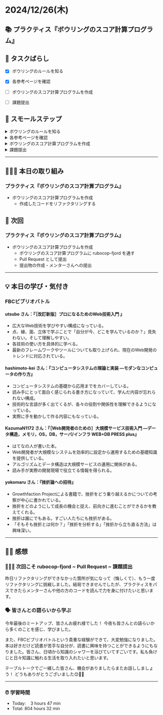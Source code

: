 # 2024/12/26(木)

## 📚 プラクティス『ボウリングのスコア計算プログラム』


## 🧩 タスクばらし
- [x] ボウリングのルールを知る
- [x] 各参考ページを確認
- [ ] ボウリングのスコア計算プログラムを作成
- [ ] 課題提出


## 🐾 スモールステップ
<details><summary>ボウリングのルールを知る</summary>

- [x] ルール詳細を確認
</details>

<details><summary>各参考ページを確認</summary>

- [x] [Docs: 「新ルール（カレントフレームシステム）」のボウリングのスコア計算プログラムの書き方](https://bootcamp.fjord.jp/pages/249)
- [x] [Docs: ボウリングのルールとスコアの付け方](https://bootcamp.fjord.jp/pages/619)
- [x] [プログラミングでよく使う英単語のまとめ【随時更新】 - Qiita](https://qiita.com/Ted-HM/items/7dde25dcffae4cdc7923)
</details>

<details><summary>ボウリングのスコア計算プログラムを作成</summary>

- [ ] ボウリングのスコア計算プログラムを作成
</details>

<details><summary>課題提出</summary>

- [ ] ボウリングのスコア計算プログラムに rubocop-fjord を通す
- [ ] ボウリングのスコア計算プログラムを Pull Request として提出
- [ ] 提出物作成・メンターさんへの提出
   - [ ] Pull Request の URL を貼り付ける
   - [ ] Terminal で実行した結果を**テキスト**で提出物本文に貼り付ける
   - [ ] 「プログラム実行の例」にある入力例全て実行結果をスクリーンショットで貼り付ける
   - [ ] rubocop-fjord のチェックが全てパスした内容をスクリーンショットで貼り付ける
</details>


------------


## 🧑🏻‍💻 本日の取り組み
### プラクティス『ボウリングのスコア計算プログラム』
- ボウリングのスコア計算プログラムを作成
   - 作成したコードをリファクタリングする

## 🎯 次回
### プラクティス『ボウリングのスコア計算プログラム』
- ボウリングのスコア計算プログラムを作成
   - ボウリングのスコア計算プログラムに rubocop-fjord を通す
   - Pull Request として提出
   - 提出物の作成・メンターさんへの提出
   

------------


## 💡 本日の学び・気付き
### FBCビブリオバトル
#### utsubo さん：『［改訂新版］プロになるためのWeb技術入門 』
- 広大なWeb技術を学びやすい構成になっている。
- 点、線、面、立体で学ぶことで「自分が今、どこを学んでいるのか？」見失わない。そして理解しやすい。
- 各技術の使い方を具体的に学べる。
- 最新のフレームワークやツールについても取り上げられ、現在のWeb開発のトレンドに対応されている。
#### hashimoto-kei さん：『コンピュータシステムの理論と実装 ―モダンなコンピュータの作り方』
- コンピュータシステムの基礎から応用までをカバーしている。
- 読み手にとって面白く感じられる書き方になっていて、学んだ内容が忘れられない構成。
- 技術的な言語が多く出てくるが、各々の役割や関係性を理解できるようになっている。
- 実際に手を動かして作る内容にもなっている。
#### KazumaN1172 さん：『［Web開発者のための］大規模サービス技術入門 ―データ構造，メモリ，OS，DB，サーバ/インフラ WEB+DB PRESS plus』
- はてなの人が書いた本。
- Web開発者が大規模なシステムを効率的に設定から運用するための基礎知識を提供している。
- アルゴリズムとデータ構造は大規模サービスの運用に関係がある。
- 読み手が実際の開発現場で役立てる情報を得られる。
#### yokomaru さん：『挫折論への招待』
- Growthfaction Projectによる書籍で、挫折をどう乗り越えるかについての考察が中心に書かれている。
- 挫折をどのようにして成長の機会と捉え、前向きに進むことができるかを教えてくれる。
- 挫折は誰にでもある。すごい人たちにも挫折がある。
- 「そもそも挫折とは何か？」「挫折を分析する」「挫折から立ち直る方法」は興味深い。


------------


## ✍🏻 感想
### 🧑🏻‍💻 次回こそ rubocop-fjord ~ Pull Request ~ 課題提出
昨日リファクタリングができなかった箇所が気になって（悔しくて）、もう一度リファクタリングに挑戦しました。結局できませんでしたが、プラクティスをパスできたらメンターさんや他の方のコードを読んで力を身に付けたいと思います。

### 🗣️ 皆さんとの語らいから学ぶ
今年最後のミートアップ、皆さんお疲れ様でした！
今夜も皆さんとの語らいから多くのことを感じ、学びました。

また、FBCビブリオバトルという貴重な経験ができて、大変勉強になりました。本は好きだけど読書が苦手な自分が、読書に興味を持つことができるようにもなりました。皆さん、日頃から知識のシャワーを浴びていてすごいです。私も負けじと日々知識に触れる生活を取り入れたいと思います。

テーブルトークでご一緒した皆さん、機会がありましたらまたお話ししましょう！
どうもありがとうございました😊🙏🏻
 

------------


### ⏰ 学習時間
- Today:&nbsp;&nbsp;&nbsp; 3 hours 47 min
- Total: 804 hours 32 min
